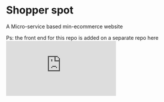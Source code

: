 # Shopper spot

A Micro-service based min-ecommerce website

Ps: the front end for this repo is added on a separate repo here 
![alt text](https://github.com/aregawihalefom/Shoppers-Spot/blob/master/src/main/resources/static/shoppers-spot.pdf)

